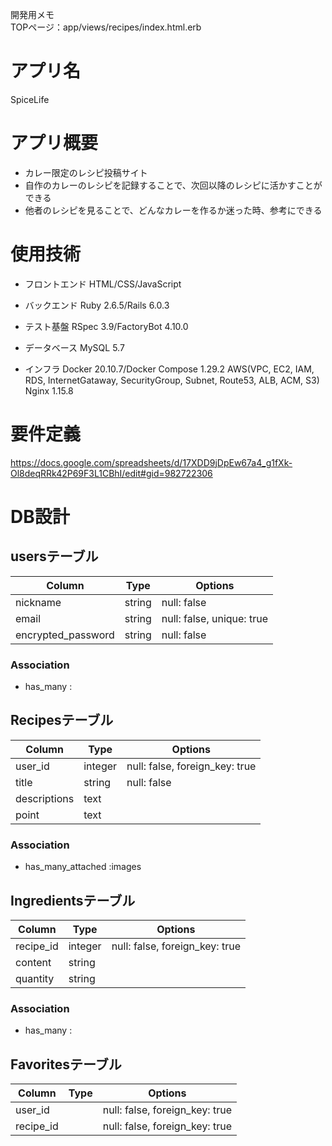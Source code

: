 開発用メモ<br>
TOPページ：app/views/recipes/index.html.erb

# アプリ名
SpiceLife

# アプリ概要
- カレー限定のレシピ投稿サイト
- 自作のカレーのレシピを記録することで、次回以降のレシピに活かすことができる
- 他者のレシピを見ることで、どんなカレーを作るか迷った時、参考にできる

# 使用技術
- フロントエンド
HTML/CSS/JavaScript

- バックエンド
Ruby 2.6.5/Rails 6.0.3

- テスト基盤
RSpec 3.9/FactoryBot 4.10.0

- データベース
MySQL 5.7

- インフラ
Docker 20.10.7/Docker Compose 1.29.2
AWS(VPC, EC2, IAM, RDS, InternetGataway, SecurityGroup, Subnet, Route53, ALB, ACM, S3)
Nginx 1.15.8

# 要件定義
https://docs.google.com/spreadsheets/d/17XDD9jDpEw67a4_g1fXk-Ol8deqRRk42P69F3L1CBhI/edit#gid=982722306

# DB設計

## usersテーブル

| Column             | Type   | Options                   |
| ------------------ | ------ | ------------------------- |
| nickname           | string | null: false               |
| email              | string | null: false, unique: true |
| encrypted_password | string | null: false               |

### Association

- has_many :

## Recipesテーブル

| Column             | Type    | Options                        |
| ------------------ | ------  | ------------------------------ |
| user_id            | integer | null: false, foreign_key: true |
| title              | string  | null: false                    |
| descriptions       | text    |                                |
| point              | text    |                                |

### Association

- has_many_attached :images

## Ingredientsテーブル

| Column             | Type    | Options                        |
| ------------------ | ------  | ------------------------------ |
| recipe_id          | integer | null: false, foreign_key: true |
| content            | string  |                                |
| quantity           | string  |                                |

### Association

- has_many :

## Favoritesテーブル
| Column             | Type    | Options                        |
| ------------------ | ------  | ------------------------------ |
| user_id            |         | null: false, foreign_key: true |
| recipe_id          |         | null: false, foreign_key: true |